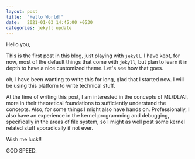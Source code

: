 ```yaml
---
layout: post
title:  "Hello World!"
date:   2021-01-03 14:45:00 +0530
categories: jekyll update
---
```

Hello you,

This is the first post in this blog, just playing with `jekyll`. I have kept, for now, most of the default things that come with `jekyll`, but plan to learn it in depth to have a nice customized theme. Let's see how that goes.

oh, I have been wanting to write this for long, glad that I started now.
I will be using this platform to write technical stuff. 

At the time of writing this post, I am interested in the concepts of ML/DL/AI, more in their theoretical foundations to sufficiently understand the concepts. Also, for some things I might also have hands on. Professionally, I also have an experience in the kernel programming and debugging, specifically in the areas of file system, so I might as well post some kernel related stuff sporadically if not ever.

Wish me luck!!

GOD SPEED.